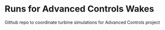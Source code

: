 # Runs for Advanced Controls Wakes

Github repo to coordinate turbine simulations for Advanced Controls project
